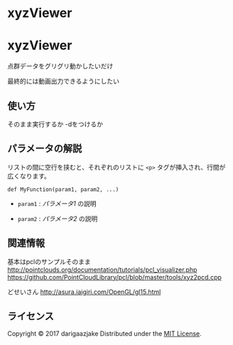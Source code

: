 # xyzViewer
xyzViewer
======================
点群データをグリグリ動かしたいだけ
 
最終的には動画出力できるようにしたい
 
使い方
------
そのまま実行するか -dをつけるか
 
パラメータの解説
----------------
リストの間に空行を挟むと、それぞれのリストに `<p>` タグが挿入され、行間が
広くなります。
 
    def MyFunction(param1, param2, ...)
 
+   `param1` :
    _パラメータ1_ の説明
 
+   `param2` :
    _パラメータ2_ の説明
 
関連情報
--------
基本はpclのサンプルそのまま
http://pointclouds.org/documentation/tutorials/pcl_visualizer.php
https://github.com/PointCloudLibrary/pcl/blob/master/tools/xyz2pcd.cpp

どせいさん
http://asura.iaigiri.com/OpenGL/gl15.html

 
ライセンス
----------
Copyright &copy; 2017 darigaazjake
Distributed under the [MIT License][mit].
 
[MIT]: http://www.opensource.org/licenses/mit-license.php
